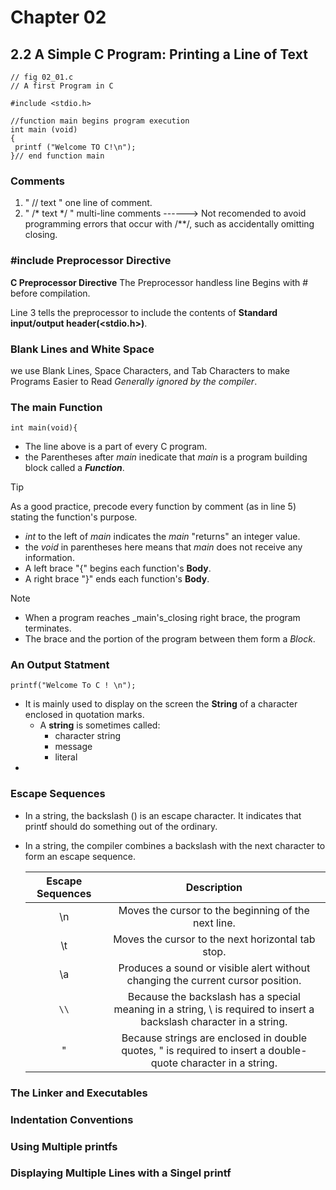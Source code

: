 # Chapter 02 

## 2.2 A Simple C Program: Printing a Line of Text
   ```
// fig 02_01.c
// A first Program in C

#include <stdio.h>

//function main begins program execution
   int main (void)
   {
    printf ("Welcome TO C!\n");
   }// end function main
   ```
### Comments
    
   1. " // text     "  one line of comment.
   1. " /* text  */ "  multi-line comments ------> Not recomended to avoid programming errors that occur with  /**/, such as accidentally omitting closing.

### #include Preprocessor Directive
   **C Preprocessor Directive** The Preprocessor handless line Begins with # before compilation.

   Line 3 tells the preprocessor to include the contents of **Standard input/output header(<stdio.h>)**. 

### Blank Lines and White Space
   we use Blank Lines, Space Characters, and Tab Characters to make Programs Easier to Read *Generally ignored by the compiler*.

### The **main** Function
`int main(void){` 
   + The line above is a part of every C program.
   + the Parentheses after _main_ inedicate that _main_ is a program building block called a _**Function**_.
   
   > [!TIP]
   > As a good practice, precode every function by comment (as in line 5) stating the function's purpose.
   
   + _int_ to the left of _main_ indicates the _main_ "returns" an integer value.
   + the _void_ in parentheses here means that _main_ does not receive any information.
   + A left brace "{" begins each function's __Body__.
   + A right brace "}" ends each function's __Body__.
   >[!Note]
   > + When a program reaches _main's_closing right brace, the program terminates.
   > + The brace and the portion of the program between them form a _Block_.

### An Output Statment
   `printf("Welcome To C ! \n");`

   + It is mainly used to display on the screen the **String** of a character enclosed in quotation marks.
      - A **string** is sometimes called:
         - character string
         - message
         - literal 
   +
### Escape Sequences
   + In a string, the backslash (\) is an escape character. It indicates that printf should do something out of the ordinary. 
   + In a string, the compiler combines a backslash with the next character to form an escape sequence.

   
       |Escape Sequences|Description|
       |:--------------:|:-----------------------------------------------------------------------------------------------------:|
       |\n| Moves the cursor to the beginning of the next line.|
       |\t| Moves the cursor to the next horizontal tab stop. |
       |\a| Produces a sound or visible alert without changing the current cursor position.|
       |`\\`| Because the backslash has a special meaning in a string, \\ is required to insert a backslash character in a string. |
       |\"| Because strings are enclosed in double quotes, \" is required to insert a double-quote character in a string.|


### The Linker and Executables


### Indentation Conventions


### Using Multiple printfs


### Displaying Multiple Lines with a Singel printf
